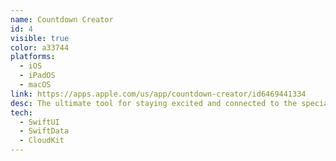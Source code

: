 ```yaml
---
name: Countdown Creator
id: 4
visible: true
color: a33744
platforms:
  - iOS
  - iPadOS
  - macOS
link: https://apps.apple.com/us/app/countdown-creator/id6469441334
desc: The ultimate tool for staying excited and connected to the special moments in your life.
tech: 
  - SwiftUI
  - SwiftData
  - CloudKit
---
```

